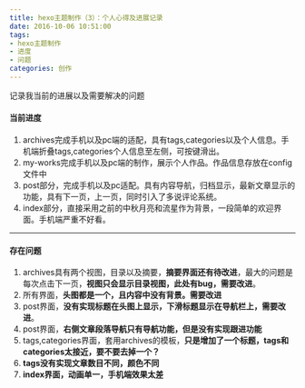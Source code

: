 ```yaml
---
title: hexo主题制作（3）：个人心得及进展记录
date: 2016-10-06 10:51:00
tags:
- hexo主题制作
- 进度
- 问题
categories: 创作
---
```


记录我当前的进展以及需要解决的问题
<!--more-->
#### 当前进度
1. archives完成手机以及pc端的适配，具有tags,categories以及个人信息。手机端折叠tags,categories个人信息至左侧，可按键滑出。
2. my-works完成手机以及pc端的制作，展示个人作品。作品信息存放在config文件中
3. post部分，完成手机以及pc适配。具有内容导航，归档显示，最新文章显示的功能，具有下一页，上一页，同时引入了多说评论系统。
4. index部分，直接采用之前的中秋月亮和流星作为背景，一段简单的欢迎界面。手机端严重不好看。
---
#### 存在问题
1. archives具有两个视图，目录以及摘要，**摘要界面还有待改进**，最大的问题是每次点击下一页，**视图只会显示目录视图，此处有bug，需要改进**。
2. 所有界面，**头图都是一个，且内容中没有背景。需要改进**
3. post界面，**没有实现标题在头图上显示，下滑标题显示在导航栏上，需要改进**。
4. post界面，**右侧文章段落导航只有导航功能，但是没有实现跟进功能**
5. tags,categories界面，套用archives的模板，**只是增加了一个标题，tags和categories太接近，要不要去掉一个？**
6. **tags没有实现文章数目不同，颜色不同**
7. **index界面，动画单一，手机端效果太差**
